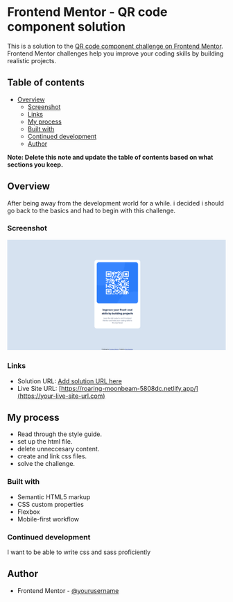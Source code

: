 # Frontend Mentor - QR code component solution

This is a solution to the [QR code component challenge on Frontend Mentor](https://www.frontendmentor.io/challenges/qr-code-component-iux_sIO_H). Frontend Mentor challenges help you improve your coding skills by building realistic projects.

## Table of contents

- [Overview](#overview)
  - [Screenshot](#screenshot)
  - [Links](#links)
  - [My process](#my-process)
  - [Built with](#built-with)
  - [Continued development](#continued-development)
  - [Author](#author)

**Note: Delete this note and update the table of contents based on what sections you keep.**

## Overview

After being away from the development world for a while. i decided i should go back to the basics and had to begin with this challenge.

### Screenshot

![](./images/screenshot.png)

### Links

- Solution URL: [Add solution URL here](https://www.frontendmentor.io/solutions/qrcodecomponent-VuzbFcwc22)
- Live Site URL: [https://roaring-moonbeam-5808dc.netlify.app/](https://your-live-site-url.com)

## My process

- Read through the style guide.
- set up the html file.
- delete unneccesary content.
- create and link css files.
- solve the challenge.

### Built with

- Semantic HTML5 markup
- CSS custom properties
- Flexbox
- Mobile-first workflow

### Continued development

I want to be able to write css and sass proficiently

## Author

- Frontend Mentor - [@yourusername](https://www.frontendmentor.io/profile/Allanlcomander)
